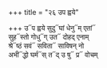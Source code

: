 +++
title = "२६ उप ह्वये"

+++
उ᳓प ह्वये सुदु᳓घां धेनु᳓म् एतां᳓  
सुह᳓स्तो गोधु᳓ग् उत᳓ दोहद् एनाम्  
श्रे᳓ष्ठं सवं᳓ सविता᳓ साविषन् नो  
अभी᳓द्धो घर्म᳓स् त᳓द् उ षु᳓ प्र᳓ वोचम्